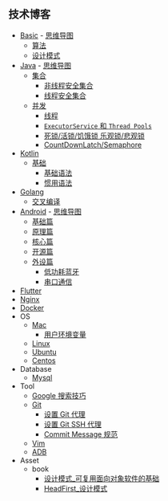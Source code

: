 ## 技术博客

- [Basic](md/language/basic.md) - [思维导图](mind/Basic.pdf)
  - [算法](md/language/basic.md#算法)
  - [设计模式](md/language/basic.md#设计模式)
- [Java](md/language/java.md) - [思维导图](mind/Java.pdf)
  - [集合](md/language/java.md#集合)
    - [非线程安全集合](md/language/java.md#非线程安全集合)
    - [线程安全集合](md/language/java.md#线程安全集合)
  - [并发](md/language/java.md#并发)
    - [线程](md/language/java.md#线程)
    - [`ExecutorService` 和 `Thread Pools`](#executorservice-和-thread-pools)
    - [死锁/活锁/饥饿锁 乐观锁/悲观锁](#死锁活锁饥饿锁-乐观锁悲观锁)
    - [CountDownLatch/Semaphore](#countdownlatchsemaphore)
- [Kotlin](md/language/kotlin.md)
  - [基础](md/language/kotlin.md#基础)
    - [基础语法](md/language/kotlin.md#基础语法)
    - [惯用语法](md/language/kotlin.md#惯用语法)
- [Golang](md/language/golang.md)
  - [交叉编译](md/language/golang.md#交叉编译)
- [Android](md/android.md) - [思维导图](mind/Android.pdf)
  - [基础篇](md/android.md#基础篇)
  - [原理篇](md/android.md#原理篇)
  - [核心篇](md/android.md#核心篇)
  - [开源篇](md/android.md#开源篇)
  - [外设篇](md/android.md#外设篇)
    - [低功耗蓝牙](md/android.md#低功耗蓝牙Bluetooth-Low-Energy)
    - [串口通信](md/android.md#串口通信)
- [Flutter](md/flutter.md)
- [Nginx](md/nginx.md)
- [Docker](md/docker.md)
- OS
  - [Mac](md/os/mac.md)
    - [用户环境变量](md/os/mac.md#用户环境变量)
  - [Linux](md/os/linux.md)
  - [Ubuntu](md/os/ubuntu.md)
  - [Centos](md/os/centos.md)
- Database
  - [Mysql](md/database/mysql.md)
- Tool
  - [Google 搜索技巧](#Google-搜索技巧)
  - [Git](md/tool/git.md)
    - [设置 Git 代理](#设置-Git-代理)
    - [设置 Git SSH 代理](#设置-Git-SSH-代理)
    - [Commit Message 规范](md/tool/git-commit-message-specification.md)
  - [Vim](md/tool/vim.md)
  - [ADB](md/android/adb.md)
- Asset
  - book
    - [设计模式_可复用面向对象软件的基础](asset/book/设计模式_可复用面向对象软件的基础.pdf)
    - [HeadFirst_设计模式](asset/book/HeadFirst_设计模式.pdf)
